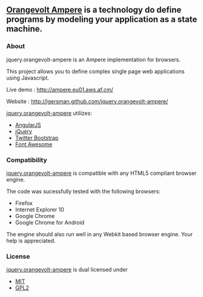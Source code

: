 ## [Orangevolt Ampere](http://lgersman.github.com/jquery.orangevolt-ampere/) is a technology do define programs by modeling your application as a state machine.

### About

jquery.orangevolt-ampere is an Ampere implementation for browsers.
 
This project allows you to define complex single page web applications using Javascript.

Live demo : http://ampere.eu01.aws.af.cm/

Website : http://lgersman.github.com/jquery.orangevolt-ampere/

[jquery.orangevolt-ampere](http://lgersman.github.com/jquery.orangevolt-ampere/) utilizes:

* [AngularJS](http://angularjs.org/)
* [jQuery](http://jquery.com)
* [Twitter Bootstrap](http://twitter.github.com/bootstrap/)
* [Font Awesome](http://fortawesome.github.com/Font-Awesome/)

### Compatibility

[jquery.orangevolt-ampere](http://lgersman.github.com/jquery.orangevolt-ampere/) is compatible with any HTML5 compliant browser engine.

The code was sucessfully tested with the following browsers:
* Firefox
* Internet Explorer 10
* Google Chrome
* Google Chrome for Android 

The engine should also run well in any Webkit based browser engine. Your help is appreciated.

### License

[jquery.orangevolt-ampere](http://lgersman.github.com/jquery.orangevolt-ampere/) is dual licensed under

* [MIT](http://www.opensource.org/licenses/MIT)
* [GPL2](http://www.opensource.org/licenses/GPL-2.0)

